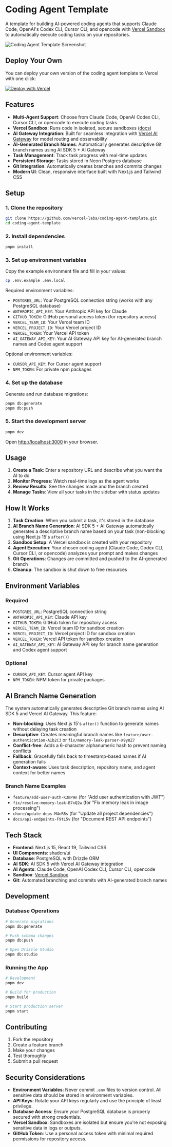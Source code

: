 # Coding Agent Template

A template for building AI-powered coding agents that supports Claude Code, OpenAI's Codex CLI, Cursor CLI, and opencode with [Vercel Sandbox](https://vercel.com/docs/vercel-sandbox) to automatically execute coding tasks on your repositories.

![Coding Agent Template Screenshot](screenshot.png)

## Deploy Your Own

You can deploy your own version of the coding agent template to Vercel with one click:

[![Deploy with Vercel](https://vercel.com/button)](https://vercel.com/new/clone?repository-url=https%3A%2F%2Fgithub.com%2Fvercel-labs%2Fcoding-agent-template&env=POSTGRES_URL,ANTHROPIC_API_KEY,GITHUB_TOKEN,VERCEL_TEAM_ID,VERCEL_PROJECT_ID,VERCEL_TOKEN,AI_GATEWAY_API_KEY&envDescription=Required+environment+variables+for+the+coding+agent+template.+Optional+variables+(CURSOR_API_KEY+for+Cursor+agent,+NPM_TOKEN+for+private+packages)+can+be+added+later+in+your+Vercel+project+settings.&project-name=coding-agent-template&repository-name=coding-agent-template)

## Features

- **Multi-Agent Support**: Choose from Claude Code, OpenAI Codex CLI, Cursor CLI, or opencode to execute coding tasks
- **Vercel Sandbox**: Runs code in isolated, secure sandboxes ([docs](https://vercel.com/docs/vercel-sandbox))
- **AI Gateway Integration**: Built for seamless integration with [Vercel AI Gateway](https://vercel.com/docs/ai-gateway) for model routing and observability
- **AI-Generated Branch Names**: Automatically generates descriptive Git branch names using AI SDK 5 + AI Gateway
- **Task Management**: Track task progress with real-time updates
- **Persistent Storage**: Tasks stored in Neon Postgres database
- **Git Integration**: Automatically creates branches and commits changes
- **Modern UI**: Clean, responsive interface built with Next.js and Tailwind CSS

## Setup

### 1. Clone the repository

```bash
git clone https://github.com/vercel-labs/coding-agent-template.git
cd coding-agent-template
```

### 2. Install dependencies

```bash
pnpm install
```

### 3. Set up environment variables

Copy the example environment file and fill in your values:

```bash
cp .env.example .env.local
```

Required environment variables:

- `POSTGRES_URL`: Your PostgreSQL connection string (works with any PostgreSQL database)
- `ANTHROPIC_API_KEY`: Your Anthropic API key for Claude
- `GITHUB_TOKEN`: GitHub personal access token (for repository access)
- `VERCEL_TEAM_ID`: Your Vercel team ID
- `VERCEL_PROJECT_ID`: Your Vercel project ID
- `VERCEL_TOKEN`: Your Vercel API token
- `AI_GATEWAY_API_KEY`: Your AI Gateway API key for AI-generated branch names and Codex agent support

Optional environment variables:

- `CURSOR_API_KEY`: For Cursor agent support
- `NPM_TOKEN`: For private npm packages

### 4. Set up the database

Generate and run database migrations:

```bash
pnpm db:generate
pnpm db:push
```

### 5. Start the development server

```bash
pnpm dev
```

Open [http://localhost:3000](http://localhost:3000) in your browser.

## Usage

1. **Create a Task**: Enter a repository URL and describe what you want the AI to do
2. **Monitor Progress**: Watch real-time logs as the agent works
3. **Review Results**: See the changes made and the branch created
4. **Manage Tasks**: View all your tasks in the sidebar with status updates

## How It Works

1. **Task Creation**: When you submit a task, it's stored in the database
2. **AI Branch Name Generation**: AI SDK 5 + AI Gateway automatically generates a descriptive branch name based on your task (non-blocking using Next.js 15's `after()`)
3. **Sandbox Setup**: A Vercel sandbox is created with your repository
4. **Agent Execution**: Your chosen coding agent (Claude Code, Codex CLI, Cursor CLI, or opencode) analyzes your prompt and makes changes
5. **Git Operations**: Changes are committed and pushed to the AI-generated branch
6. **Cleanup**: The sandbox is shut down to free resources

## Environment Variables

### Required

- `POSTGRES_URL`: PostgreSQL connection string
- `ANTHROPIC_API_KEY`: Claude API key
- `GITHUB_TOKEN`: GitHub token for repository access
- `VERCEL_TEAM_ID`: Vercel team ID for sandbox creation
- `VERCEL_PROJECT_ID`: Vercel project ID for sandbox creation
- `VERCEL_TOKEN`: Vercel API token for sandbox creation
- `AI_GATEWAY_API_KEY`: AI Gateway API key for branch name generation and Codex agent support

### Optional

- `CURSOR_API_KEY`: Cursor agent API key
- `NPM_TOKEN`: NPM token for private packages

## AI Branch Name Generation

The system automatically generates descriptive Git branch names using AI SDK 5 and Vercel AI Gateway. This feature:

- **Non-blocking**: Uses Next.js 15's `after()` function to generate names without delaying task creation
- **Descriptive**: Creates meaningful branch names like `feature/user-authentication-A1b2C3` or `fix/memory-leak-parser-X9y8Z7`
- **Conflict-free**: Adds a 6-character alphanumeric hash to prevent naming conflicts
- **Fallback**: Gracefully falls back to timestamp-based names if AI generation fails
- **Context-aware**: Uses task description, repository name, and agent context for better names

### Branch Name Examples

- `feature/add-user-auth-K3mP9n` (for "Add user authentication with JWT")
- `fix/resolve-memory-leak-B7xQ2w` (for "Fix memory leak in image processing")
- `chore/update-deps-M4nR8s` (for "Update all project dependencies")
- `docs/api-endpoints-F9tL5v` (for "Document REST API endpoints")

## Tech Stack

- **Frontend**: Next.js 15, React 19, Tailwind CSS
- **UI Components**: shadcn/ui
- **Database**: PostgreSQL with Drizzle ORM
- **AI SDK**: AI SDK 5 with Vercel AI Gateway integration
- **AI Agents**: Claude Code, OpenAI Codex CLI, Cursor CLI, opencode
- **Sandbox**: [Vercel Sandbox](https://vercel.com/docs/vercel-sandbox)
- **Git**: Automated branching and commits with AI-generated branch names

## Development

### Database Operations

```bash
# Generate migrations
pnpm db:generate

# Push schema changes
pnpm db:push

# Open Drizzle Studio
pnpm db:studio
```

### Running the App

```bash
# Development
pnpm dev

# Build for production
pnpm build

# Start production server
pnpm start
```

## Contributing

1. Fork the repository
2. Create a feature branch
3. Make your changes
4. Test thoroughly
5. Submit a pull request

## Security Considerations

- **Environment Variables**: Never commit `.env` files to version control. All sensitive data should be stored in environment variables.
- **API Keys**: Rotate your API keys regularly and use the principle of least privilege.
- **Database Access**: Ensure your PostgreSQL database is properly secured with strong credentials.
- **Vercel Sandbox**: Sandboxes are isolated but ensure you're not exposing sensitive data in logs or outputs.
- **GitHub Token**: Use a personal access token with minimal required permissions for repository access.
